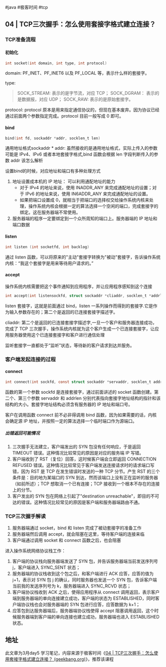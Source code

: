 #java #极客时间 #tcp 

##  04 | TCP三次握手：怎么使用套接字格式建立连接？

### TCP准备流程

####  初始化

```c
int socket(int domain, int type, int protocol)
```

domain: PF_INET、PF_INET6 以及 PF_LOCAL 等，表示什么样的套接字。

type:  
> SOCK_STREAM: 表示的是字节流，对应 TCP；
> SOCK_DGRAM： 表示的是数据报，对应 UDP；
> SOCK_RAW: 表示的是原始套接字。

protocol: protocol 原本是用来指定通信协议的，但现在基本废弃。因为协议已经通过前面两个参数指定完成。protocol 目前一般写成 0 即可。

#### bind

```c
bind(int fd, sockaddr *addr, socklen_t len)
```

通用地址格式sockaddr * addr: 虽然接收的是通用地址格式，实际上传入的参数可能是 IPv4、IPv6 或者本地套接字格式,bind 函数会根据 len 字段判断传入的参数 addr 该怎么解析

设置bind的时候，对应地址和端口有多种处理方式

1. 地址设置成本机的 IP 地址： 可以利用通配地址的能力
	- 对于 IPv4 的地址来说，使用 INADDR_ANY 来完成通配地址的设置；对于 IPv6 的地址来说，使用 IN6ADDR_ANY 来完成通配地址的设置。
	- 如果把端口设置成 0，就相当于把端口的选择权交给操作系统内核来处理，操作系统内核会根据一定的算法选择一个空闲的端口，完成套接字的绑定。这在服务器端不常使用。
2. 服务器端的程序一定要绑定到一个众所周知的端口上。服务器端的 IP 地址和端口数据   

#### listen

```c
int listen (int socketfd, int backlog)
```

通过 listen 函数，可以将原来的"主动"套接字转换为"被动"套接字，告诉操作系统内核：“我这个套接字是用来等待用户请求的。”

#### accept

操作系统内核需要把这个事件通知到应用程序，并让应用程序感知到这个连接

```c
int accept(int listensockfd, struct sockaddr *cliaddr, socklen_t *addrlen)
```

listen 套接字，这就是前面通过 bind，listen 一系列操作而得到的套接字.它是作为输入参数存在的；第二个是返回的已连接套接字描述字。

cliaddr: 第二个是返回的已连接套接字描述字,一旦一个客户和服务器连接成功，完成了 TCP 三次握手，操作系统内核就为这个客户生成一个已连接套接字，让应用服务器使用这个已连接套接字和客户进行通信处理

监听套接字一直都处于“监听”状态，等待新的客户请求到达并服务。

### 客户端发起连接的过程

#### connect

```c
int connect(int sockfd, const struct sockaddr *servaddr, socklen_t addrlen)
```

函数的第一个参数 sockfd 是连接套接字，通过前面讲述的 socket 函数创建。第二个、第三个参数 servaddr 和 addrlen 分别代表指向套接字地址结构的指针和该结构的大小。套接字地址结构必须含有服务器的 IP 地址和端口号。


客户在调用函数 connect 前不必非得调用 bind 函数，因为如果需要的话，内核会确定源 IP 地址，并按照一定的算法选择一个临时端口作为源端口。

##### 出错返回可能情况

1. 三次握手无法建立，客户端发出的 SYN 包没有任何响应，于是返回 TIMEOUT 错误。这种情况比较常见的原因是对应的服务端 IP 写错。
2. 客户端收到了 RST（复位）回答，这时候客户端会立即返回 CONNECTION REFUSED 错误。这种情况比较常见于客户端发送连接请求时的请求端口写错，因为 RST 是 TCP 在发生错误时发送的一种 TCP 分节。产生 RST 的三个条件是：目的地为某端口的 SYN 到达，然而该端口上没有正在监听的服务器（如前所述）；TCP 想取消一个已有连接；TCP 接收到一个根本不存在的连接上的分节。
3. 客户发出的 SYN 包在网络上引起了"destination unreachable"，即目的不可达的错误。这种情况比较常见的原因是客户端和服务器端路由不通。

### TCP三次握手解读

1. 服务器端通过 socket，bind 和 listen 完成了被动套接字的准备工作
2. 服务器端然后调用 accept，就会阻塞在这里，等待客户端的连接来临
3. 客户端通过调用 socket 和 connect 函数之后，也会阻塞

进入操作系统网络协议栈工作：

1. 客户端的协议栈向服务器端发送了 SYN 包，并告诉服务器端当前发送序列号 j，客户端进入 SYNC_SENT 状态；
2. 服务器端的协议栈收到这个包之后，和客户端进行 ACK 应答，应答的值为 j+1，表示对 SYN 包 j 的确认，同时服务器也发送一个 SYN 包，告诉客户端当前我的发送序列号为 k，服务器端进入 SYNC_RCVD 状态；
3. 客户端协议栈收到 ACK 之后，使得应用程序从 connect 调用返回，表示客户端到服务器端的单向连接建立成功，客户端的状态为 ESTABLISHED，同时客户端协议栈也会对服务器端的 SYN 包进行应答，应答数据为 k+1；
4. 应答包到达服务器端后，服务器端协议栈使得 accept 阻塞调用返回，这个时候服务器端到客户端的单向连接也建立成功，服务器端也进入 ESTABLISHED 状态。


## 地址

此文章为3月day5 学习笔记，内容来源于极客时间《[04 | TCP三次握手：怎么使用套接字格式建立连接？ (geekbang.org)](https://time.geekbang.org/column/article/116042)》，推荐该课程